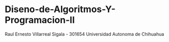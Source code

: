 # Diseno-de-Algoritmos-Y-Programacion-II
Raul Ernesto Villarreal Sigala - 301654
Universidad Autonoma de Chihuahua 
